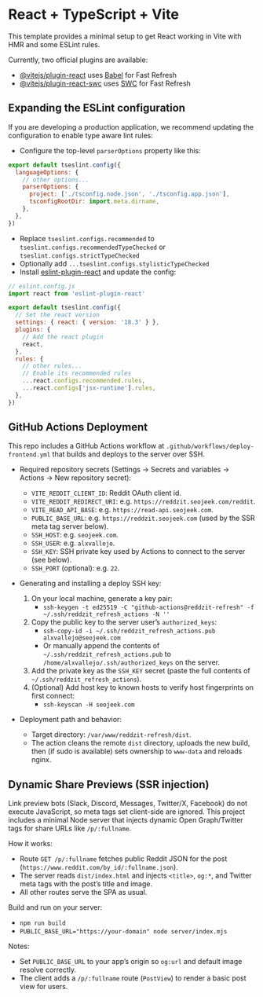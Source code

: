 # React + TypeScript + Vite

This template provides a minimal setup to get React working in Vite with HMR and some ESLint rules.

Currently, two official plugins are available:

- [@vitejs/plugin-react](https://github.com/vitejs/vite-plugin-react/blob/main/packages/plugin-react/README.md) uses [Babel](https://babeljs.io/) for Fast Refresh
- [@vitejs/plugin-react-swc](https://github.com/vitejs/vite-plugin-react-swc) uses [SWC](https://swc.rs/) for Fast Refresh

## Expanding the ESLint configuration

If you are developing a production application, we recommend updating the configuration to enable type aware lint rules:

- Configure the top-level `parserOptions` property like this:

```js
export default tseslint.config({
  languageOptions: {
    // other options...
    parserOptions: {
      project: ['./tsconfig.node.json', './tsconfig.app.json'],
      tsconfigRootDir: import.meta.dirname,
    },
  },
})
```

- Replace `tseslint.configs.recommended` to `tseslint.configs.recommendedTypeChecked` or `tseslint.configs.strictTypeChecked`
- Optionally add `...tseslint.configs.stylisticTypeChecked`
- Install [eslint-plugin-react](https://github.com/jsx-eslint/eslint-plugin-react) and update the config:

```js
// eslint.config.js
import react from 'eslint-plugin-react'

export default tseslint.config({
  // Set the react version
  settings: { react: { version: '18.3' } },
  plugins: {
    // Add the react plugin
    react,
  },
  rules: {
    // other rules...
    // Enable its recommended rules
    ...react.configs.recommended.rules,
    ...react.configs['jsx-runtime'].rules,
  },
})
```

## GitHub Actions Deployment

This repo includes a GitHub Actions workflow at `.github/workflows/deploy-frontend.yml` that builds and deploys to the server over SSH.

- Required repository secrets (Settings → Secrets and variables → Actions → New repository secret):
  - `VITE_REDDIT_CLIENT_ID`: Reddit OAuth client id.
  - `VITE_REDDIT_REDIRECT_URI`: e.g. `https://reddzit.seojeek.com/reddit`.
  - `VITE_READ_API_BASE`: e.g. `https://read-api.seojeek.com`.
  - `PUBLIC_BASE_URL`: e.g. `https://reddzit.seojeek.com` (used by the SSR meta tag server below).
  - `SSH_HOST`: e.g. `seojeek.com`.
  - `SSH_USER`: e.g. `alxvallejo`.
  - `SSH_KEY`: SSH private key used by Actions to connect to the server (see below).
  - `SSH_PORT` (optional): e.g. `22`.

- Generating and installing a deploy SSH key:
  1. On your local machine, generate a key pair:
     - `ssh-keygen -t ed25519 -C "github-actions@reddzit-refresh" -f ~/.ssh/reddzit_refresh_actions -N ''`
  2. Copy the public key to the server user’s `authorized_keys`:
     - `ssh-copy-id -i ~/.ssh/reddzit_refresh_actions.pub alxvallejo@seojeek.com`
     - Or manually append the contents of `~/.ssh/reddzit_refresh_actions.pub` to `/home/alxvallejo/.ssh/authorized_keys` on the server.
  3. Add the private key as the `SSH_KEY` secret (paste the full contents of `~/.ssh/reddzit_refresh_actions`).
  4. (Optional) Add host key to known hosts to verify host fingerprints on first connect:
     - `ssh-keyscan -H seojeek.com`

- Deployment path and behavior:
  - Target directory: `/var/www/reddzit-refresh/dist`.
  - The action cleans the remote `dist` directory, uploads the new build, then (if sudo is available) sets ownership to `www-data` and reloads nginx.

## Dynamic Share Previews (SSR injection)

Link preview bots (Slack, Discord, Messages, Twitter/X, Facebook) do not execute JavaScript, so meta tags set client-side are ignored. This project includes a minimal Node server that injects dynamic Open Graph/Twitter tags for share URLs like `/p/:fullname`.

How it works:
- Route `GET /p/:fullname` fetches public Reddit JSON for the post (`https://www.reddit.com/by_id/:fullname.json`).
- The server reads `dist/index.html` and injects `<title>`, `og:*`, and Twitter meta tags with the post’s title and image.
- All other routes serve the SPA as usual.

Build and run on your server:
- `npm run build`
- `PUBLIC_BASE_URL="https://your-domain" node server/index.mjs`

Notes:
- Set `PUBLIC_BASE_URL` to your app’s origin so `og:url` and default image resolve correctly.
- The client adds a `/p/:fullname` route (`PostView`) to render a basic post view for users.
